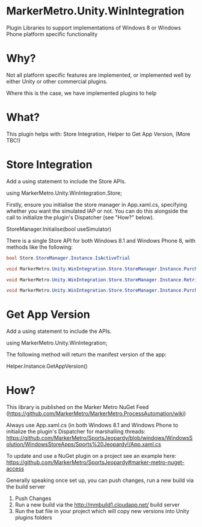 MarkerMetro.Unity.WinIntegration
================================

Plugin Libraries to support implementations of Windows 8 or Windows Phone platform specific functionality

Why?
================================
Not all platform specific features are implemented, or implemented well by either Unity or other commercial plugins. 

Where this is the case, we have implemented plugins to help


What?
================================
This plugin helps with: Store Integration, Helper to Get App Version, (More TBC!)

# Store Integration

Add a using statement to include the Store APIs.

using MarkerMetro.Unity.WinIntegration.Store;

Firstly, ensure you initialise the store manager in App.xaml.cs, specifying whether you want the simulated IAP or not. You can do this alongside the call to initialize the plugin's Dispatcher (see "How?" below).

StoreManager.Initialise(bool useSimulator)

There is a single Store API for both Windows 8.1 and Windows Phone 8, with methods like the following:

```csharp
bool Store.StoreManager.Instance.IsActiveTrial

void MarkerMetro.Unity.WinIntegration.Store.StoreManager.Instance.PurchaseApplication(PurchaseDelegate callback)

void MarkerMetro.Unity.WinIntegration.Store.StoreManager.Instance.RetrieveProducts(ProductListDelegate callback)

void MarkerMetro.Unity.WinIntegration.Store.StoreManager.Instance.PurchaseProduct(PurchaseDelegate callback)
```

# Get App Version

Add a using statement to include the  APIs.

using MarkerMetro.Unity.WinIntegration;

The following method will return the manifest version of the app:

Helper.Instance.GetAppVersion()


How?
================================
This library is published on the Marker Metro NuGet Feed (https://github.com/MarkerMetro/MarkerMetro.ProcessAutomation/wiki)

Always use App.xaml.cs (in both Windows 8.1 and Windows Phone to initialize the plugin's Dispatcher for marshalling threads:
https://github.com/MarkerMetro/SportsJeopardy/blob/windows/WindowsSolution/WindowsStoreApps/Sports%20Jeopardy!/App.xaml.cs

To update and use a NuGet plugin on a project see an example here:
https://github.com/MarkerMetro/SportsJeopardy#marker-metro-nuget-access

Generally speaking once set up, you can push changes, run a new build via the build server

1. Push Changes
2. Run a new build via the http://mmbuild1.cloudapp.net/ build server
3. Run the bat file in your project which will copy new versions into Unity plugins folders
